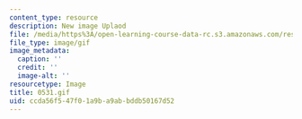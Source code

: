 ```yaml
---
content_type: resource
description: New image Uplaod
file: /media/https%3A/open-learning-course-data-rc.s3.amazonaws.com/res-21g-01-kana-spring-2010/ccda56f547f01a9ba9abbddb50167d52_0531.gif
file_type: image/gif
image_metadata:
  caption: ''
  credit: ''
  image-alt: ''
resourcetype: Image
title: 0531.gif
uid: ccda56f5-47f0-1a9b-a9ab-bddb50167d52
---
```

